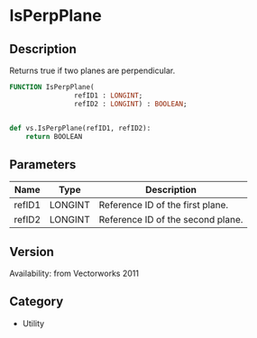 # IsPerpPlane

## Description
Returns true if two planes are perpendicular.

```pascal
FUNCTION IsPerpPlane(
				refID1 : LONGINT;
				refID2 : LONGINT) : BOOLEAN;
```

```python

def vs.IsPerpPlane(refID1, refID2):
    return BOOLEAN
```

## Parameters
|Name|Type|Description|
|---|---|---|
|refID1|LONGINT|Reference ID of the first plane.|
|refID2|LONGINT|Reference ID of the second plane.|

## Version
Availability: from Vectorworks 2011
## Category
* Utility

